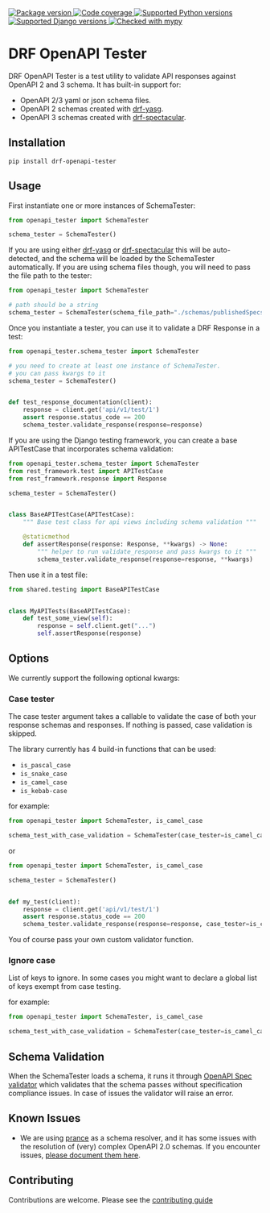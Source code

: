 <a href="https://pypi.org/project/drf-openapi-tester/">
    <img src="https://img.shields.io/pypi/v/drf-openapi-tester.svg" alt="Package version">
</a>
<a href="https://codecov.io/gh/snok/drf-openapi-tester">
    <img src="https://codecov.io/gh/snok/drf-openapi-tester/branch/master/graph/badge.svg" alt="Code coverage">
</a>
<a href="https://pypi.org/project/drf-openapi-tester/">
    <img src="https://img.shields.io/badge/python-3.6%2B-blue" alt="Supported Python versions">
</a>
<a href="https://pypi.python.org/pypi/drf-openapi-tester">
    <img src="https://img.shields.io/badge/django%20versions-2.2%2B-blue" alt="Supported Django versions">
</a>
<a href="http://mypy-lang.org/">
    <img src="http://www.mypy-lang.org/static/mypy_badge.svg" alt="Checked with mypy">
</a>

# DRF OpenAPI Tester

DRF OpenAPI Tester is a test utility to validate API responses against OpenAPI 2 and 3 schema. It has built-in support
for:

- OpenAPI 2/3 yaml or json schema files.
- OpenAPI 2 schemas created with [drf-yasg](https://github.com/axnsan12/drf-yasg).
- OpenAPI 3 schemas created with [drf-spectacular](https://github.com/tfranzel/drf-spectacular).

## Installation

```shell script
pip install drf-openapi-tester
```

## Usage

First instantiate one or more instances of SchemaTester:

```python
from openapi_tester import SchemaTester

schema_tester = SchemaTester()


```

If you are using either [drf-yasg](https://github.com/axnsan12/drf-yasg)
or [drf-spectacular](https://github.com/tfranzel/drf-spectacular) this will be auto-detected, and the schema will be
loaded by the SchemaTester automatically. If you are using schema files though, you will need to pass the file path to
the tester:

```python
from openapi_tester import SchemaTester

# path should be a string
schema_tester = SchemaTester(schema_file_path="./schemas/publishedSpecs.yaml")


```

Once you instantiate a tester, you can use it to validate a DRF Response in a test:

```python
from openapi_tester.schema_tester import SchemaTester

# you need to create at least one instance of SchemaTester.
# you can pass kwargs to it
schema_tester = SchemaTester()


def test_response_documentation(client):
    response = client.get('api/v1/test/1')
    assert response.status_code == 200
    schema_tester.validate_response(response=response)
```

If you are using the Django testing framework, you can create a base APITestCase that incorporates schema validation:

```python
from openapi_tester.schema_tester import SchemaTester
from rest_framework.test import APITestCase
from rest_framework.response import Response

schema_tester = SchemaTester()


class BaseAPITestCase(APITestCase):
    """ Base test class for api views including schema validation """

    @staticmethod
    def assertResponse(response: Response, **kwargs) -> None:
        """ helper to run validate_response and pass kwargs to it """
        schema_tester.validate_response(response=response, **kwargs)
```

Then use it in a test file:

```python
from shared.testing import BaseAPITestCase


class MyAPITests(BaseAPITestCase):
    def test_some_view(self):
        response = self.client.get("...")
        self.assertResponse(response)
```

## Options

We currently support the following optional kwargs:

### Case tester

The case tester argument takes a callable to validate the case of both your response schemas and responses. If nothing
is passed, case validation is skipped.

The library currently has 4 build-in functions that can be used:

- `is_pascal_case`
- `is_snake_case`
- `is_camel_case`
- `is_kebab-case`

for example:

```python
from openapi_tester import SchemaTester, is_camel_case

schema_test_with_case_validation = SchemaTester(case_tester=is_camel_case)

```

or

```python
from openapi_tester import SchemaTester, is_camel_case

schema_tester = SchemaTester()


def my_test(client):
    response = client.get('api/v1/test/1')
    assert response.status_code == 200
    schema_tester.validate_response(response=response, case_tester=is_camel_case)
```

You of course pass your own custom validator function.

### Ignore case

List of keys to ignore. In some cases you might want to declare a global list of keys exempt from case testing.

for example:

```python
from openapi_tester import SchemaTester, is_camel_case

schema_test_with_case_validation = SchemaTester(case_tester=is_camel_case, ignore_case=["IP"])

```

## Schema Validation

When the SchemaTester loads a schema, it runs it through
[OpenAPI Spec validator](https://github.com/p1c2u/openapi-spec-validator) which validates that the schema passes without
specification compliance issues. In case of issues the validator will raise an error.

## Known Issues

* We are using [prance](https://github.com/jfinkhaeuser/prance) as a schema resolver, and it has some issues with the
  resolution of (very) complex OpenAPI 2.0 schemas. If you encounter
  issues, [please document them here](https://github.com/snok/drf-openapi-tester/issues/205).

## Contributing

Contributions are welcome. Please see the [contributing guide](CONTRIBUTING.md)
